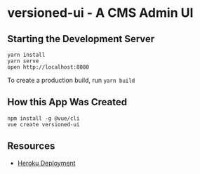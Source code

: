 # versioned-ui - A CMS Admin UI

## Starting the Development Server

```
yarn install
yarn serve
open http://localhost:8080
```

To create a production build, run `yarn build`

## How this App Was Created

```
npm install -g @vue/cli
vue create versioned-ui
```

## Resources

* [Heroku Deployment](https://wyeworks.com/blog/2018/1/8/how-to-quickly-deploy-a-vuejs-app-to-heroku)
